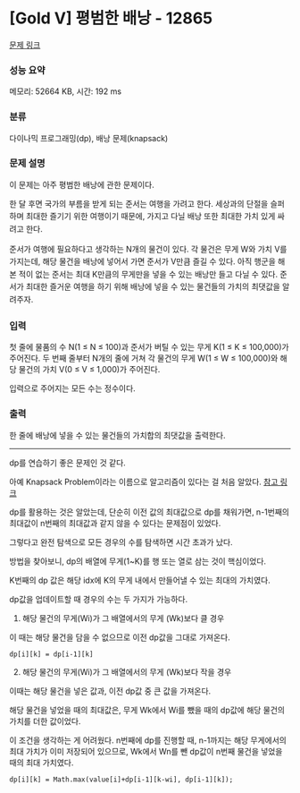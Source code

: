 # [Gold V] 평범한 배낭 - 12865 

[문제 링크](https://www.acmicpc.net/problem/12865) 

### 성능 요약

메모리: 52664 KB, 시간: 192 ms

### 분류

다이나믹 프로그래밍(dp), 배낭 문제(knapsack)

### 문제 설명

<p>이 문제는 아주 평범한 배낭에 관한 문제이다.</p>

<p><span style="line-height:1.6em">한 달 후면 국가의 부름을 받게 되는 준서는 여행을 가려고 한다. 세상과의 단절을 슬퍼하며 최대한 즐기기 위한 여행이기 때문에, 가지고 다닐 배낭 또한 최대한 가치 있게 싸려고 한다.</span></p>

<p><span style="line-height:1.6em">준서가 여행에 필요하다고 생각하는 N개의 물건이 있다. 각 물건은 무게 W와 가치 V를 가지는데, 해당 물건을 배낭에 넣어서 가면 준서가 V만큼 즐길 수 있다. 아직 행군을 해본 적이 없는 준서는 최대 K만큼의 무게만을 넣을 수 있는 배낭만 들고 다닐 수 있다. 준서가 최대한 즐거운 여행을 하기 위해 배낭에 넣을 수 있는 물건들의 가치의 최댓값을 알려주자.</span></p>

### 입력 

 <p>첫 줄에 물품의 수 N(1 ≤ N ≤ 100)과 준서가 버틸 수 있는 무게 K(1 ≤ K ≤ 100,000)가 주어진다. 두 번째 줄부터 N개의 줄에 거쳐 각 물건의 무게 W(1 ≤ W ≤ 100,000)와 해당 물건의 가치 V(0 ≤ V ≤ 1,000)가 주어진다.</p>

<p>입력으로 주어지는 모든 수는 정수이다.</p>

### 출력 

 <p>한 줄에 배낭에 넣을 수 있는 물건들의 가치합의 최댓값을 출력한다.</p>

---

dp를 연습하기 좋은 문제인 것 같다.

아예 Knapsack Problem이라는 이름으로 알고리즘이 있다는 걸 처음 알았다. [참고 링크](https://jeonyeohun.tistory.com/86)

dp를 활용하는 것은 알았는데, 단순히 이전 값의 최대값으로 dp를 채워가면, n-1번째의 최대값이 n번째의 최대값과 같지 않을 수 있다는 문제점이 있었다.

그렇다고 완전 탐색으로 모든 경우의 수를 탐색하면 시간 초과가 났다.

방법을 찾아보니, dp의 배열에 무게(1~K)를 행 또는 열로 삼는 것이 핵심이었다.

K번째의 dp 값은 해당 idx에 K의 무게 내에서 만들어낼 수 있는 최대의 가치였다.

dp값을 업데이트할 때 경우의 수는 두 가지가 가능하다.

1.  해당 물건의 무게(Wi)가 그 배열에서의 무게 (Wk)보다 클 경우

이 때는 해당 물건을 담을 수 없으므로 이전 dp값을 그대로 가져온다.

`dp[i][k] = dp[i-1][k]`

2.  해당 물건의 무게(Wi)가 그 배열에서의 무게 (Wk)보다 작을 경우

이때는 해당 물건을 넣은 값과, 이전 dp값 중 큰 값을 가져온다.

해당 물건을 넣었을 때의 최대값은, 무게 Wk에서 Wi를 뺐을 때의 dp값에 해당 물건의 가치를 더한 값이었다.

이 조건을 생각하는 게 어려웠다. n번째에 dp를 진행할 때, n-1까지는 해당 무게에서의 최대 가치가 이미 저장되어 있으므로, Wk에서 Wn를 뺀 dp값이 n번째 물건을 넣었을 때의 최대 가치였다.

`dp[i][k] = Math.max(value[i]+dp[i-1][k-wi], dp[i-1][k]);`
